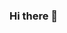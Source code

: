 ### Hi there 👋

<!--
**Eng-Omar12/Eng-omar12** is a ✨ _special_ ✨ repository because its `README.md` (this file) appears on your GitHub profile.

Here are some ideas to get you started:

- 🔭 I’m currently working on Course
- 🌱 I’m currently learning PHP
- 👯 I’m looking to collaborate on open Source
- 🤔 I’m looking for help with pyhton
- 💬 Ask me about full Stack developer
- 📫 How to reach me: facbook
- 😄 Pronouns: She/Her
- ⚡ Fun fact: I`m very Happy::!!
-->
